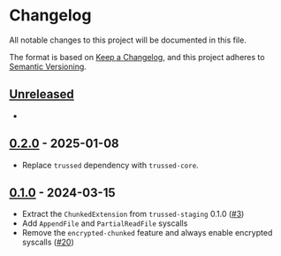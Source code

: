 <!--
Copyright (C) Nitrokey GmbH
SPDX-License-Identifier: CC0-1.0
-->

# Changelog
All notable changes to this project will be documented in this file.

The format is based on [Keep a Changelog](https://keepachangelog.com/en/1.0.0/),
and this project adheres to [Semantic Versioning](https://semver.org/spec/v2.0.0.html).

## [Unreleased][]

[Unreleased]: https://github.com/trussed-dev/trussed-staging/compare/chunked-v0.2.0...HEAD

-

## [0.2.0][] - 2025-01-08

[0.2.0]: https://github.com/trussed-dev/trussed-staging/releases/tag/chunked-v0.2.0

- Replace `trussed` dependency with `trussed-core`.

## [0.1.0][] - 2024-03-15

- Extract the `ChunkedExtension` from `trussed-staging` 0.1.0 ([#3][])
- Add `AppendFile` and `PartialReadFile` syscalls
- Remove the `encrypted-chunked` feature and always enable encrypted syscalls ([#20][])

[#3]: https://github.com/trussed-dev/trussed-staging/issues/3
[#20]: https://github.com/trussed-dev/trussed-staging/issues/20

[0.1.0]: https://github.com/trussed-dev/trussed-staging/releases/tag/chunked-v0.1.0
